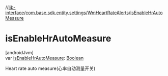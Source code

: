 //[lib-interface](../../../index.md)/[com.base.sdk.entity.settings](../index.md)/[WmHeartRateAlerts](index.md)/[isEnableHrAutoMeasure](is-enable-hr-auto-measure.md)

# isEnableHrAutoMeasure

[androidJvm]\
var [isEnableHrAutoMeasure](is-enable-hr-auto-measure.md): [Boolean](https://kotlinlang.org/api/latest/jvm/stdlib/kotlin/-boolean/index.html)

Heart rate auto measure(心率自动测量开关)
